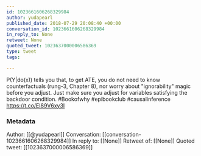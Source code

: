 ```yaml
---
id: 1023661606268329984
author: yudapearl
published_date: 2018-07-29 20:08:40 +00:00
conversation_id: 1023661606268329984
in_reply_to: None
retweet: None
quoted_tweet: 1023637000006586369
type: tweet
tags:

---
```


P(Y|do(x)) tells you that, to get ATE, you do
not need to know counterfactuals (rung-3, Chapter 8), nor
worry about "ignorability" magic before you adjust.  Just 
make sure you adjust for variables satisfying the backdoor condition.
#Bookofwhy #epibookclub #causalinference https://t.co/EI89V6xy3I

### Metadata

Author: [[@yudapearl]]
Conversation: [[conversation-1023661606268329984]]
In reply to: [[None]]
Retweet of: [[None]]
Quoted tweet: [[1023637000006586369]]
